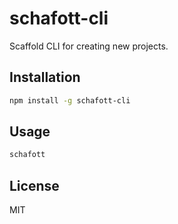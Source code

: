 # schafott-cli

Scaffold CLI for creating new projects.

## Installation

```bash
npm install -g schafott-cli
```

## Usage

```bash
schafott
```

## License
MIT

